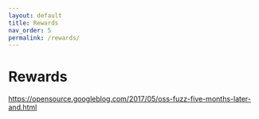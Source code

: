 ```yaml
---
layout: default
title: Rewards
nav_order: 5
permalink: /rewards/
---
```


# Rewards

https://opensource.googleblog.com/2017/05/oss-fuzz-five-months-later-and.html